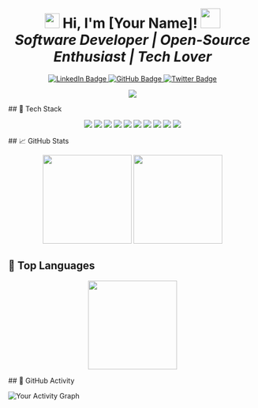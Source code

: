 <h1 align="center">
  <img src="https://media.giphy.com/media/VG1EmSTnvKhLlgp7yZ/giphy.gif" width="30px"> 
  Hi, I'm [Your Name]! <img src="https://media.giphy.com/media/xT0xeJpnfTg5MZc32Y/giphy.gif" width="40px">
  <br>
  <i>Software Developer | Open-Source Enthusiast | Tech Lover</i>
</h1>

<p align="center">
  <a href="https://www.linkedin.com/in/your-linkedin" target="_blank">
    <img src="https://img.shields.io/badge/LinkedIn-0077B5?style=for-the-badge&logo=linkedin&logoColor=white" alt="LinkedIn Badge"/>
  </a>
  <a href="https://github.com/your-github" target="_blank">
    <img src="https://img.shields.io/badge/GitHub-181717?style=for-the-badge&logo=github&logoColor=white" alt="GitHub Badge"/>
  </a>
  <a href="https://twitter.com/your-twitter" target="_blank">
    <img src="https://img.shields.io/badge/Twitter-1DA1F2?style=for-the-badge&logo=twitter&logoColor=white" alt="Twitter Badge"/>
  </a>
</p>

<p align="center">
  <img src="https://readme-typing-svg.herokuapp.com/?lines=Welcome+to+my+GitHub+Profile!;I+Love+Coding;Open-Source+Contributor;Technology+Explorer&font=Fira+Code&center=true&width=500&height=50&color=0390fc&vCenter=true&size=22" />
</p>
## 🚀 Tech Stack

<p align="center">
  <img src="https://img.shields.io/badge/HTML5-E34F26?style=flat&logo=html5&logoColor=white" />
  <img src="https://img.shields.io/badge/CSS3-1572B6?style=flat&logo=css3&logoColor=white" />
  <img src="https://img.shields.io/badge/JavaScript-F7DF1E?style=flat&logo=javascript&logoColor=white" />
  <img src="https://img.shields.io/badge/React-61DAFB?style=flat&logo=react&logoColor=white" />
  <img src="https://img.shields.io/badge/Node.js-339933?style=flat&logo=node.js&logoColor=white" />
  <img src="https://img.shields.io/badge/Express.js-000000?style=flat&logo=express&logoColor=white" />
  <img src="https://img.shields.io/badge/MongoDB-47A248?style=flat&logo=mongodb&logoColor=white" />
  <img src="https://img.shields.io/badge/PostgreSQL-336791?style=flat&logo=postgresql&logoColor=white" />
  <img src="https://img.shields.io/badge/Java-007396?style=flat&logo=java&logoColor=white" />
  <img src="https://img.shields.io/badge/Python-3776AB?style=flat&logo=python&logoColor=white" />
</p>
## 📈 GitHub Stats

<p align="center">
  <img height="180em" src="https://github-readme-stats.vercel.app/api?username=your-username&show_icons=true&hide_border=true&count_private=true&hide=prs&theme=radical" />
  <img height="180em" src="https://github-readme-streak-stats.herokuapp.com/?user=your-username&theme=radical" />
</p>

## 💯 Top Languages

<p align="center">
  <img height="180em" src="https://github-readme-stats.vercel.app/api/top-langs/?username=your-username&layout=compact&theme=radical" />
</p>
## 🎯 GitHub Activity

![Your Activity Graph](https://activity-graph.herokuapp.com/graph?username=your-username&bg_color=2b2d2f&color=ffb6b6&line=ff5722&point=ffffff&area=true&hide_border=true)
